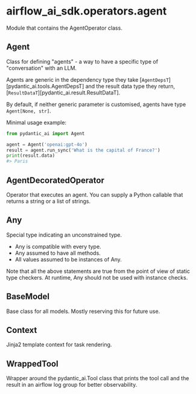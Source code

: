 # airflow_ai_sdk.operators.agent

Module that contains the AgentOperator class.

## Agent

Class for defining "agents" - a way to have a specific type of "conversation" with an LLM.

Agents are generic in the dependency type they take [`AgentDepsT`][pydantic_ai.tools.AgentDepsT]
and the result data type they return, [`ResultDataT`][pydantic_ai.result.ResultDataT].

By default, if neither generic parameter is customised, agents have type `Agent[None, str]`.

Minimal usage example:

```python
from pydantic_ai import Agent

agent = Agent('openai:gpt-4o')
result = agent.run_sync('What is the capital of France?')
print(result.data)
#> Paris
```

## AgentDecoratedOperator

Operator that executes an agent. You can supply a Python callable that returns a string or a list of strings.

## Any

Special type indicating an unconstrained type.

- Any is compatible with every type.
- Any assumed to have all methods.
- All values assumed to be instances of Any.

Note that all the above statements are true from the point of view of
static type checkers. At runtime, Any should not be used with instance
checks.

## BaseModel

Base class for all models. Mostly reserving this for future use.

## Context

Jinja2 template context for task rendering.

## WrappedTool

Wrapper around the pydantic_ai.Tool class that prints the tool call and the result
in an airflow log group for better observability.


